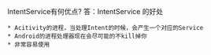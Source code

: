 IntentService有何优点? 
答：IntentService 的好处 
```  
* Acitivity的进程，当处理Intent的时候，会产生一个对应的Service 
* Android的进程处理器现在会尽可能的不kill掉你 
* 非常容易使用 
```
　　